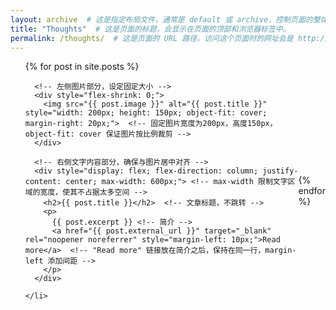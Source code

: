 ```yaml
---
layout: archive  # 这是指定布局文件，通常是 default 或 archive，控制页面的整体外观和结构。
title: "Thoughts"  # 这是页面的标题，会显示在页面的顶部和浏览器标签中。
permalink: /thoughts/  # 这是页面的 URL 路径，访问这个页面时的网址会是 http://your-site/Thoughts/
---
```



<ul>
  {% for post in site.posts %}
    <li style="list-style-type: none; margin-bottom: 40px; display: flex; align-items: center;">  <!-- align-items: center 保证图片和文字垂直居中对齐 -->

      <!-- 左侧图片部分，设定固定大小 -->
      <div style="flex-shrink: 0;">
        <img src="{{ post.image }}" alt="{{ post.title }}" style="width: 200px; height: 150px; object-fit: cover; margin-right: 20px;">  <!-- 固定图片宽度为200px，高度150px，object-fit: cover 保证图片按比例裁剪 -->
      </div>

      <!-- 右侧文字内容部分，确保与图片居中对齐 -->
      <div style="display: flex; flex-direction: column; justify-content: center; max-width: 600px;"> <!-- max-width 限制文字区域的宽度，使其不占据太多空间 -->
        <h2>{{ post.title }}</h2>  <!-- 文章标题，不跳转 -->
        <p>
          {{ post.excerpt }} <!-- 简介 -->
          <a href="{{ post.external_url }}" target="_blank" rel="noopener noreferrer" style="margin-left: 10px;">Read more</a>  <!-- "Read more" 链接放在简介之后，保持在同一行，margin-left 添加间距 -->
        </p>
      </div>

    </li>
  {% endfor %}
</ul>
